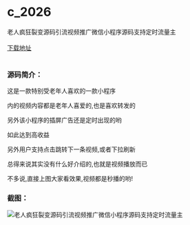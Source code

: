 # c_2026
老人疯狂裂变源码引流视频推广微信小程序源码支持定时流量主
<br/></br>
[下载地址](https://www.uuid2.com/2026.html "下载地址")
<br/></br>
<h3>源码简介：</h3>
<p>这是一款特别受老年人喜欢的一款小程序<p>
<p>内的视频内容都是老年人喜爱的,也是喜欢转发的<p>
<p>另外该小程序的插屏广告还是定时出现的哟<p>
<p>如此达到高收益<p>
<p>另外用户支持点击跳转下一条视频,或者下拉刷新<p>
<p>总得来说其实没有什么好介绍的,也就是视频播放而已<p>
<p>不多说,直接上图大家看效果,视频都是秒播的哟!<p>
<h3>截图：</h3>
<img src="https://www.uuid2.com/wp-content/uploads/img/uimage/10551648436034.gif" alt="老人疯狂裂变源码引流视频推广微信小程序源码支持定时流量主">
